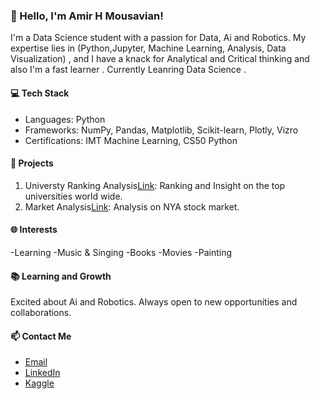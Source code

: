 ### 👋 Hello, I'm Amir H Mousavian!

I'm a Data Science student with a passion for Data, Ai and Robotics. My expertise lies in (Python,Jupyter, Machine Learning, Analysis, Data Visualization) , and I have a knack for Analytical and Critical thinking and also I'm a fast learner . Currently Leanring Data Science .

#### 💻 Tech Stack
- Languages: Python
- Frameworks: NumPy, Pandas, Matplotlib, Scikit-learn, Plotly, Vizro
- Certifications: IMT Machine Learning, CS50 Python

#### 🌟 Projects
1. Universty Ranking Analysis[Link](https://github.com/4amirhm/university-ranking): Ranking and Insight on the top universities world wide.
2. Market Analysis[Link](https://github.com/4amirhm/Market_Analysis): Analysis on NYA stock market.

#### 🌐 Interests
-Learning
-Music & Singing
-Books
-Movies
-Painting

#### 📚 Learning and Growth
Excited about Ai and Robotics. Always open to new opportunities and collaborations.

#### 📫 Contact Me
- [Email](4AMIRHM@gmail.com)
- [LinkedIn](https://www.linkedin.com/in/4amirhm)
- [Kaggle](https://www.kaggle.com/amirhoseinmousavian)

<!---
4amirhm/4amirhm is a ✨ special ✨ repository because its `README.md` (this file) appears on your GitHub profile.
You can click the Preview link to take a look at your changes.
--->
